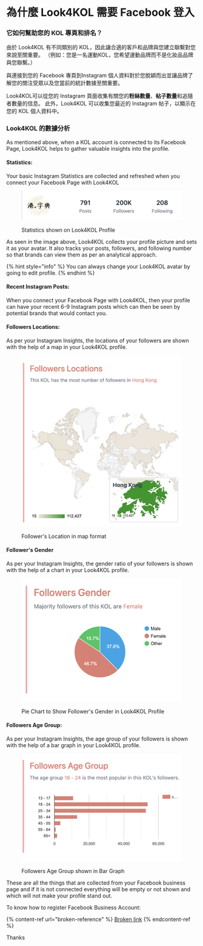 # 為什麼 Look4KOL 需要 Facebook 登入

### 它如何幫助您的 KOL 專頁和排名？

由於 Look4KOL 有不同類別的 KOL，因此讓合適的客戶和品牌與您建立聯繫對您來說至關重要。 （例如：您是一名運動KOL，您希望運動品牌而不是化妝品品牌與您聯繫。）

與連接到您的 Facebook 專頁到Instagram 個人資料對於您脫穎而出並讓品牌了解您的關注受眾以及您當前的統計數據至關重要。

Look4KOL可以從您的 Instagram 頁面收集有關您的**粉絲數量**、**帖子數量**和追隨者數量的信息。 此外，Look4KOL 可以收集您最近的 Instagram 帖子，以顯示在您的 KOL 個人資料中。

### Look4KOL 的數據分析

As mentioned above, when a KOL account is connected to its Facebook Page, Look4KOL helps to gather valuable insights into the profile.

#### Statistics:

Your basic Instagram Statistics are collected and refreshed when you connect your Facebook Page with Look4KOL

<figure><img src="../../.gitbook/assets/Screenshot 2023-01-12 at 11.36.32 AM.png" alt=""><figcaption><p>Statistics shown on Look4KOL Profile</p></figcaption></figure>

As seen in the image above, Look4KOL collects your profile picture and sets it as your avatar. It also tracks your posts, followers, and following number so that brands can view them as per an analytical approach.

{% hint style="info" %}
You can always change your Look4KOL avatar by going to edit profile.
{% endhint %}

#### Recent Instagram Posts:

When you connect your Facebook Page with Look4KOL, then your profile can have your recent 6-9 Instagram posts which can then be seen by potential brands that would contact you.

#### Followers Locations:

As per your Instagram Insights, the locations of your followers are shown with the help of a map in your Look4KOL profile.

<figure><img src="../../.gitbook/assets/Screenshot 2023-01-12 at 11.54.11 AM.png" alt=""><figcaption><p>Follower's Location in map format</p></figcaption></figure>

#### Follower's Gender

As per your Instagram Insights, the gender ratio of your followers is shown with the help of a chart in your Look4KOL profile.

<figure><img src="../../.gitbook/assets/Screenshot 2023-01-12 at 1.03.39 PM.png" alt=""><figcaption><p>Pie Chart to Show Follower's Gender in Look4KOL Profile</p></figcaption></figure>

#### Followers Age Group:

As per your Instagram Insights, the age group of your followers is shown with the help of a bar graph in your Look4KOL profile.

<figure><img src="../../.gitbook/assets/Screenshot 2023-01-12 at 1.04.48 PM.png" alt=""><figcaption><p>Followers Age Group shown in Bar Graph</p></figcaption></figure>

These are all the things that are collected from your Facebook business page and if it is not connected everything will be empty or not shown and which will not make your profile stand out.

To know how to register Facebook Business Account:

{% content-ref url="broken-reference" %}
[Broken link](broken-reference)
{% endcontent-ref %}

Thanks

